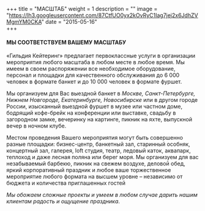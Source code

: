 +++
title = "МАСШТАБ"
weight = 1
description = ""
image = "https://lh3.googleusercontent.com/87CtfUO0yx2kOvRyC1Iag7jej2x6JdhZVMgmYM0CKA"
date = "2015-05-16"  
+++

#### МЫ СООТВЕТСТВУЕМ ВАШЕМУ МАСШТАБУ

«Гильдия Кейтеринг» предлагает первоклассные услуги в организации мероприятия любого масштаба в любом месте в любое время. Мы имеем в своем распоряжении все необходимое оборудование, персонал и площадки для качественного обслуживания до 6 000 человек в формате банкет и до 10 000 человек в формате фуршет.

Мы организуем для Вас выездной банкет в _Москве, Санкт-Петербурге, Нижнем Новгороде, Екатеринбурге, Новосибирске_ или в другом городе России, изысканный выездной фуршет в музее или частном доме, бодрящий кофе-брейк на конференции или выставке, свадьбу в загородном замке, вечеринку на картинге, пикник на яхте, выпускной вечер в ночном клубе.

Местом проведения Вашего мероприятия могут быть совершенно разные площадки: бизнес-центр, банкетный зал, старинный особняк, концертный зал, галерея, loft студия, театр, ледовый каток, аквапарк, теплоход и даже лесная поляна или берег моря.
Мы организуем для вас незабываемый барбекю, пикник на свежем воздухе, деловой обед, яркий корпоративный праздник и любое ваше торжественное мероприятие любого формата на высшем уровне – независимо от бюджета и количества приглашенных гостей

_Мы обожаем сложные проекты и умеем в любом случае дарить нашим клиентам радость и ощущение праздника_.
